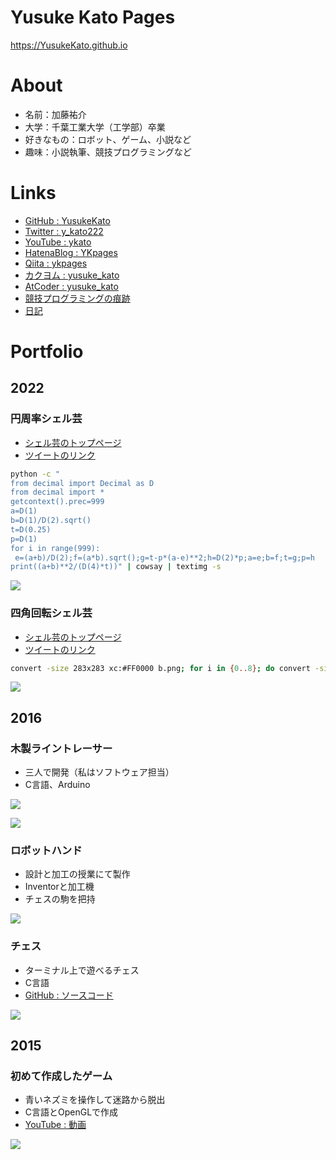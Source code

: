 ﻿# Yusuke Kato Pages

https://YusukeKato.github.io

# About

- 名前：加藤祐介
- 大学：千葉工業大学（工学部）卒業
- 好きなもの：ロボット、ゲーム、小説など
- 趣味：小説執筆、競技プログラミングなど

# Links

- [GitHub : YusukeKato](https://github.com/YusukeKato)
- [Twitter : y_kato222](https://twitter.com/y_kato222)
- [YouTube : ykato](https://www.youtube.com/channel/UC4TaLIvjTNPjPys2AZjP3Rw)
- [HatenaBlog : YKpages](https://kato-robotics.hatenablog.com/)
- [Qiita : ykpages](https://qiita.com/ykpages)
- [カクヨム : yusuke_kato](https://kakuyomu.jp/users/yusuke_kato)
- [AtCoder : yusuke_kato](https://atcoder.jp/users/yusuke_kato)
- [競技プログラミングの痕跡](https://github.com/YusukeKato/ProgrammingContest)
- [日記](https://yusukekato.github.io/Diary/)

# Portfolio

## 2022

### 円周率シェル芸

- [シェル芸のトップページ](https://b.ueda.tech/?page=01434)
- [ツイートのリンク](https://twitter.com/y_kato222/status/1598610852621750272)

```sh
python -c "
from decimal import Decimal as D
from decimal import *
getcontext().prec=999
a=D(1)
b=D(1)/D(2).sqrt()
t=D(0.25)
p=D(1)
for i in range(999):
 e=(a+b)/D(2);f=(a*b).sqrt();g=t-p*(a-e)**2;h=D(2)*p;a=e;b=f;t=g;p=h
print((a+b)**2/(D(4)*t))" | cowsay | textimg -s
```

![](./Images/2022_0001.png)

### 四角回転シェル芸

- [シェル芸のトップページ](https://b.ueda.tech/?page=01434)
- [ツイートのリンク](https://twitter.com/y_kato222/status/1598470274797948928)

```sh
convert -size 283x283 xc:#FF0000 b.png; for i in {0..8}; do convert -size 200x200 xc:#FF0000 -rotate -$((i*10)) i$i.png; convert b.png i$i.png -gravity northeast -composite o$i.png; done; convert -layers optimize -loop 0 -delay 10 /o*.png /images/a.gif
```

![](./Images/2022_0001.gif)

## 2016

### 木製ライントレーサー

- 三人で開発（私はソフトウェア担当）
- C言語、Arduino

![](./Images/2016_0003.jpg)

![](./Images/2016_0004.jpg)

### ロボットハンド

- 設計と加工の授業にて製作
- Inventorと加工機
- チェスの駒を把持

![](./Images/2016_0002.jpg)

### チェス

- ターミナル上で遊べるチェス
- C言語
- [GitHub : ソースコード](https://github.com/YusukeKato/chess_robot)

![](./Images/2016_0001.png)

## 2015

### 初めて作成したゲーム

- 青いネズミを操作して迷路から脱出
- C言語とOpenGLで作成
- [YouTube : 動画](https://youtu.be/X-wTG_04Z1w)

![](./Images/2015_0001.png)
